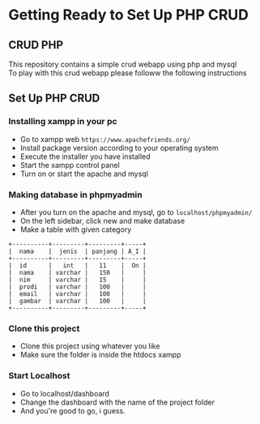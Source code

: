 # Getting Ready to Set Up PHP CRUD

## CRUD PHP 
This repository contains a simple crud webapp using php and mysql <br>
To play with this crud webapp please followw the following instructions

## Set Up PHP CRUD
### Installing xampp in your pc
- Go to xampp web ```https://www.apachefriends.org/```
- Install package version according to your operating system
- Execute the installer you have installed
- Start the xampp control panel
- Turn on or start the apache and mysql

### Making database in phpmyadmin
- After you turn on the apache and mysql, go to ```localhost/phpmyadmin/```
- On the left sidebar, click new and make database
- Make a table with given category
```
+----------+---------+---------+-----+
|  nama    |  jenis  | panjang | A_I |
+----------+---------+---------+-----+
|  id      |   int   |   11    |  On |
|  nama    | varchar |   150   |     |
|  nim     | varchar |   15    |     |
|  prodi   | varchar |   100   |     |
|  email   | varchar |   100   |     |
|  gambar  | varchar |   100   |     |
+----------+---------+---------+-----+
```

### Clone this project
- Clone this project using whatever you like 
- Make sure the folder is inside the htdocs xampp

### Start Localhost
- Go to localhost/dashboard
- Change the dashboard with the name of the project folder
- And you're good to go, i guess.
